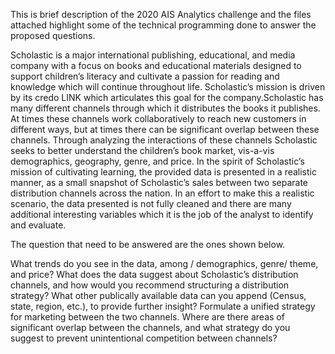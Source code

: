 This is brief description of the 2020 AIS Analytics challenge and the files attached highlight some of the technical 
programming done to answer the proposed questions.

Scholastic is a major international publishing, educational, and media company with a focus on books and educational materials 
designed to support children’s literacy and cultivate a passion for reading and knowledge which will continue throughout life. 
Scholastic’s mission is driven by its credo LINK which articulates this goal for the company.Scholastic has many different channels 
through which it distributes the books it publishes. At times these channels work collaboratively to reach new customers in 
different ways, but at times there can be significant overlap between these channels. Through analyzing the interactions of these 
channels Scholastic seeks to better understand the children’s book market, vis-a-vis demographics, geography, genre, and price.
In the spirit of Scholastic’s mission of cultivating learning, the provided data is presented in a realistic manner, as a small 
snapshot of Scholastic’s sales between two separate distribution channels across the nation. In an effort to make this a 
realistic scenario, the data presented is not fully cleaned and there are many additional interesting variables which it is the job
of the analyst to identify and evaluate.

The question that need to be answered are the ones shown below.

What trends do you see in the data, among / demographics, genre/ theme, and price?
What does the data suggest about Scholastic’s distribution channels, and how would you recommend structuring a distribution strategy?
What other publically available data can you append (Census, state, region, etc.), to provide further insight?
Formulate a unified strategy for marketing between the two channels.
Where are there areas of significant overlap between the channels, and what strategy do you suggest to prevent unintentional competition between channels?
